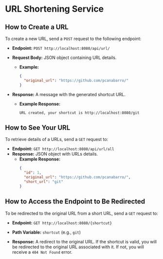 # URL Shortening Service

## How to Create a URL

To create a new URL, send a `POST` request to the following endpoint:

- **Endpoint:** `POST http://localhost:8080/api/url/`
- **Request Body:** JSON object containing URL details.
    - **Example:**

      ```json
      {
        "original_url": "https://github.com/pcanabarro/"
      }
      ```

- **Response:** A message with the generated shortcut URL.
    - **Example Response:**
      ```text
      URL created, your shortcut is http://localhost:8080/git
      ```

## How to See Your URL

To retrieve details of a URLs, send a `GET` request to:

- **Endpoint:** `GET http://localhost:8080/api/url/all`
- **Response:** JSON object with URLs details.
    - **Example Response:**
      ```json
      {
        "id": 1,
        "original_url": "https://github.com/pcanabarro/",
        "short_url": "git"
      }
      ```

## How to Access the Endpoint to Be Redirected

To be redirected to the original URL from a short URL, send a `GET` request to:

- **Endpoint:** `GET http://localhost:8080/{shortcut}`
- **Path Variable:** `shortcut` (e.g., `git`)

- **Response:** A redirect to the original URL. If the shortcut is valid, you will be redirected to the original URL associated with it. If not, you will receive a `404 Not Found` error.
